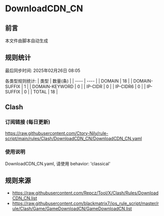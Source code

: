 # DownloadCDN_CN

## 前言
本文件由脚本自动生成

## 规则统计
最后同步时间: 2025年02月26日 08:05

各类型规则统计:
| 类型 | 数量(条)  | 
| ---- | ----  |
| DOMAIN | 18 | 
| DOMAIN-SUFFIX | 1 | 
| DOMAIN-KEYWORD | 0 | 
| IP-CIDR | 0 | 
| IP-CIDR6 | 0 | 
| IP-SUFFIX | 0 | 
| TOTAL | 18 | 
## Clash 
### 订阅链接 (每日更新) 
https://raw.githubusercontent.com/Ctory-Nily/rule-script/main/rules/Clash/DownloadCDN_CN/DownloadCDN_CN.yaml 
### 使用说明 
DownloadCDN_CN.yaml, 请使用 behavior: 'classical' 
## 规则来源 
- https://raw.githubusercontent.com/Repcz/Tool/X/Clash/Rules/DownloadCDN_CN.list 
- https://raw.githubusercontent.com/blackmatrix7/ios_rule_script/master/rule/Clash/Game/GameDownloadCN/GameDownloadCN.list 
